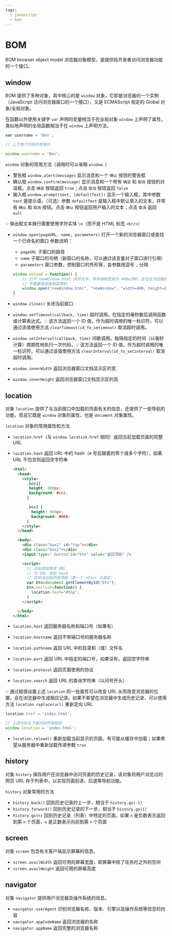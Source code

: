 ```yaml
---
tags:
  - javascript
  - bom
---
```


# BOM
BOM browser object model 浏览器对象模型，是提供给开发者访问浏览器功能的一个接口。

## window
BOM 提供了多种对象，其中核心的是 `window` 对象，它即是浏览器的一个实例（JavaScript 访问浏览器窗口的一个接口），又是 ECMAScript 规定的 Global 对象/全局对象。

在函数以外使用关键字 `var` 声明的变量相当于在全局对象 `window` 上声明了属性，类似地声明的全局函数相当于在 `window` 上声明方法。

```js
var username = 'Ben';

// 上下两个代码作用等价

window.username = 'Ben';
```

`window` 对象的常用方法（调用时可以省略 `window.`）

* 警告框 `window.alert(message)` 显示消息和一个 `确认` 按钮的警告框
* 确认框 `window.confirm(message)` 显示消息和一个带有 `确定` 和 `取消` 按钮的对话框。点击 `确定` 按钮返回 `true`；点击 `取消` 按钮返回 `false`
* 输入框 `window.prompt(text, [defaultText])` 显示一个输入框，其中参数 `text` 是提示语，（可选）参数 `defaultText` 是输入框中默认填入的文本，并带有 `确认` 和 `取消` 按钮。点击 `确认` 按钮返回用户输入的文本；点击 `取消` 返回 `null`

:bulb: 弹出框文本换行需要使用字符实体 `\n`（而不是 HTML 标签 `<br/>`）

* `window.open(pageURL, name, parameters)` 打开一个新的浏览器窗口或查找一个已命名的窗口
    参数说明：
    * `pageURL` 子窗口的路径
    * `name` 子窗口的句柄（新窗口的名称，可以通过该变量对子窗口进行引用）
    * `parameters` 窗口参数，控制窗口的外形等，各参数用逗号 `,` 分隔

    ```js
    window.onload = function() {
        // 打开 newWindow.html 网页文件，其中限制宽高为 400x200，定位在浏览器的 (0,0）
        // 不需要滚动条和菜单栏
        window.open("newWindow.html", "newWindow", "width=400, height=200, left=0, top=0, toolbar=no, menubar=no, scrollbars=no, location=no, status=no");
    }
    ```

* `window.close()` 关闭当前窗口
* `window.setTimeout(callback, time)` 超时调用。在指定的毫秒数后调用函数或计算表达式。:bulb: 该方法返回一个 ID 值，作为超时调用的唯一标识符，可以通过该值使用方法 `clearTimeout(id_fo_setimeout)` 取消超时调用。
* `window.setInterval(callback, time)` 间歇调用。每隔指定的时间（以毫秒计算）周期性地执行一次代码，:bulb: 该方法返回一个 ID 值，作为超时调用的唯一标识符，可以通过该值使用方法 `clearInterval(id_fo_setinterval)` 取消超时调用。
* `window.innerWidth` 返回浏览器窗口文档显示区的宽
* `window.innerHeight` 返回浏览器窗口文档显示区的高

## location
对象 `location` 提供了与当前窗口中加载的页面有关的信息，还提供了一些导航的功能，而且它既是 `window` 对象的属性，也是 `document` 对象属性。

`location` 对象的常用属性和方法

* `location.href`（与 `window.location.href` 相同）返回当前加载页面的完整 URL
* `location.hash` 返回 URL 中的 hash（`#` 号后跟着的零个或多个字符），如果 URL 不包含则返回空字符串

    ```html
    <html>
      <head>
        <style>
          .box1{
           height: 400px;
           background: #ccc;
          }

          .box2 {
            height: 600px;
            background: #666;
          }
        </style>
      </head>

      <body>
        <div class="box1" id="top"></div>
        <div class="box2"></div>
        <input type=" button"id="btn" value="返回顶部" />

        <script>
          // 点击按钮修改 URL
          // 为 URL 添加 hash
          // 实现滚动到页面顶部（第一个 <div> 元素处）
          var btn=document.getElementById("btn");
          btn.onclick=function() {
            location.hash="#top";
          }
        </script>

      </body>
    </html>
    ```

* `location.host` 返回服务器名称和端口号（如果有）
* `location.hostname` 返回不带端口号的服务器名称
* `location.pathname` 返回 URL 中的目录和（或）文件名
* `location.port` 返回 URL 中指定的端口号，如果没有，返回空字符串
* `location.protocol` 返回页面使用的协议
* `location.search` 返回 URL 的查询字符串（以问号开头）

:bulb: 通过赋值设置上述 `location` 的一些属性可以改变 URL 从而改变浏览器的位置，会在浏览器中生成相应记录。如果不希望在浏览器中生成历史记录，可以使用方法 `location.replace(url)` 重新定向 URL

```js
location.href = 'index.html';

// 上述代码与下面代码作用相同
window.location = 'index.html';
```

* `location.reload()` 重新加载当前显示的页面，有可能从缓存中加载；如果希望从服务器中重新加载传递参数 `true`

## history
对象 `history` 保存用户在浏览器中访问页面的历史记录，该对象将用户浏览过的网页 URL 存于列表中，以实现页面前进、后退等导航功能。

`history` 对象常用的方法

* `history.back()` 回到历史记录的上一步，相当于 `history.go(-1)`
* `history.forward()` 回到历史记录的下一步，相当于 `history.go(1)`
* `history.go(n)` 回到历史记录（列表）中特定的页面，如果 `n` 是负数表示返回到第 `n` 个页面，`n` 是正数表示向前到第 `n` 个页面

## screen
对象 `screen` 包含有关客户端显示屏幕的信息。

* `screen.availWidth` 返回可用的屏幕宽度，即屏幕中除了任务栏之外的空间
* `screen.availHeight` 返回可用的屏幕高度

## navigator
对象 `navigator` 提供用户浏览器及操作系统的信息。

* `navigator.userAgent` 识别浏览器名称、版本、引擎以及操作系统等信息的内容
* `navigator.appCodeName` 返回浏览器的名称
* `navigator.appName` 返回完整的浏览器名称